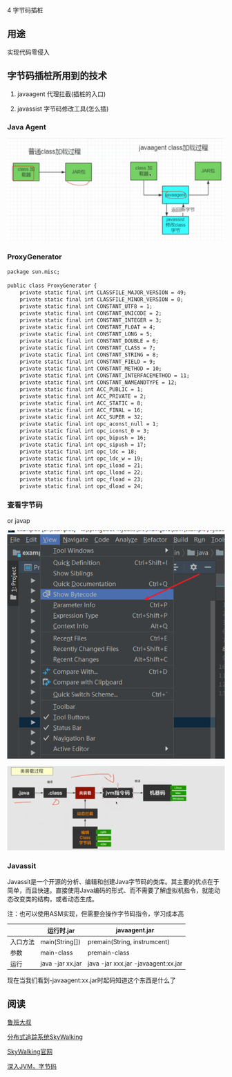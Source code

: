 4 字节码插桩

## 用途

实现代码零侵入



## 字节码插桩所用到的技术

1. javaagent 代理拦截(插桩的入口)

2. javassist 字节码修改工具(怎么插)





### Java Agent

![image.png](images/java14.png)





### ProxyGenerator

```
package sun.misc;

public class ProxyGenerator {
    private static final int CLASSFILE_MAJOR_VERSION = 49;
    private static final int CLASSFILE_MINOR_VERSION = 0;
    private static final int CONSTANT_UTF8 = 1;
    private static final int CONSTANT_UNICODE = 2;
    private static final int CONSTANT_INTEGER = 3;
    private static final int CONSTANT_FLOAT = 4;
    private static final int CONSTANT_LONG = 5;
    private static final int CONSTANT_DOUBLE = 6;
    private static final int CONSTANT_CLASS = 7;
    private static final int CONSTANT_STRING = 8;
    private static final int CONSTANT_FIELD = 9;
    private static final int CONSTANT_METHOD = 10;
    private static final int CONSTANT_INTERFACEMETHOD = 11;
    private static final int CONSTANT_NAMEANDTYPE = 12;
    private static final int ACC_PUBLIC = 1;
    private static final int ACC_PRIVATE = 2;
    private static final int ACC_STATIC = 8;
    private static final int ACC_FINAL = 16;
    private static final int ACC_SUPER = 32;
    private static final int opc_aconst_null = 1;
    private static final int opc_iconst_0 = 3;
    private static final int opc_bipush = 16;
    private static final int opc_sipush = 17;
    private static final int opc_ldc = 18;
    private static final int opc_ldc_w = 19;
    private static final int opc_iload = 21;
    private static final int opc_lload = 22;
    private static final int opc_fload = 23;
    private static final int opc_dload = 24;
```



### 查看字节码

or javap

![image.png](images/java15.png)



![image.png](images/java16.png)





### Javassit

Javassit是一个开源的分析、编辑和创建Java字节码的类库。其主要的优点在于简单，而且快速。直接使用Java编码的形式、而不需要了解虚拟机指令，就能动态改变类的结构，或者动态生成。

注：也可以使用ASM实现，但需要会操作字节码指令，学习成本高



|          | 运行时.jar       | javaagent.jar                       |
| -------- | ---------------- | ----------------------------------- |
| 入口方法 | main(String[])   | premain(String, instrumcent)        |
| 参数     | main-class       | premain-class                       |
| 运行     | java -jar xx.jar | java -jar xxx.jar -javaagent:xx.jar |

现在当我们看到-javaagent:xx.jar时起码知道这个东西是什么了



## 阅读

[鲁班大叔](https://www.bilibili.com/video/BV1NC4y1a7P2?from=search&seid=4318814200044514244)

[分布式追踪系统SkyWalking](https://www.jianshu.com/p/2fd56627a3cf)

[SkyWalking官网](https://skywalking.apache.org/zh/)

[深入JVM，字节码](https://www.bilibili.com/video/BV1yx411R7RZ?from=search&seid=4318814200044514244)